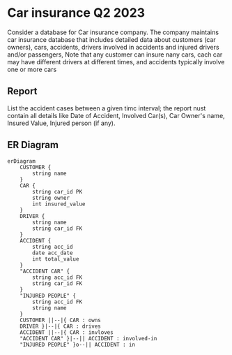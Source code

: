 # Car insurance Q2 2023
Consider a database for Car insurance company. The company maintains car insurance database that includes detailed data about customers (car owners), cars, accidents, drivers involved in accidents and injured drivers and/or passengers, Note that any customer can insure nany cars, cach car may have different drivers at different times, and accidents typically involve one or more cars

## Report
List the accident cases between a given timc interval; the report nust contain all details like Date of Accident, Involved Car(s), Car Owner's name, Insured Value, Injured person (if any).

## ER Diagram
```mermaid
erDiagram
    CUSTOMER {
        string name
    }
    CAR {
        string car_id PK
        string owner
        int insured_value
    }
    DRIVER {
        string name
        string car_id FK
    }
    ACCIDENT {
        string acc_id
        date acc_date
        int total_value
    }
    "ACCIDENT CAR" {
        string acc_id FK
        string car_id FK
    }
    "INJURED PEOPLE" {
        string acc_id FK
        string name
    }
    CUSTOMER ||--|{ CAR : owns
    DRIVER }|--|{ CAR : drives
    ACCIDENT ||--|{ CAR : invloves
    "ACCIDENT CAR" }|--|| ACCIDENT : involved-in
    "INJURED PEOPLE" }o--|| ACCIDENT : in
```